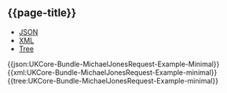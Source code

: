 ## {{page-title}}

<div class="nhsd-!t-margin-bottom-6">
  <ul class="nav nav-tabs" role="tablist">
        <li role="presentation" class="active">
            <a href="#JSON-B-MJR-E-M" role="tab" data-toggle="tab">JSON</a>
        </li>
         <li role="presentation">
            <a href="#XML-B-MJR-E-M" role="tab" data-toggle="tab">XML</a>
        </li>
        <li role="presentation">
            <a href="#Tree-B-MJR-E-M" role="tab" data-toggle="tab">Tree</a>
        </li>
  </ul>
    
  <div class="tab-content snippet">
    <div id="JSON-B-MJR-E-M" role="tabpanel" class="tab-pane active">
{{json:UKCore-Bundle-MichaelJonesRequest-Example-Minimal}}
    </div>
    <div id="XML-B-MJR-E-M" role="tabpanel" class="tab-pane">
{{xml:UKCore-Bundle-MichaelJonesRequest-Example-minimal}}
    </div>
    <div id="Tree-B-MJR-E-M" role="tabpanel" class="tab-pane">
{{tree:UKCore-Bundle-MichaelJonesRequest-Example-minimal}}
    </div>
  </div>
</div>